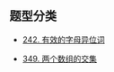 ## 题型分类

- [242. 有效的字母异位词](https://leetcode.cn/problems/valid-anagram/)

- [349. 两个数组的交集](../list/349.两个数组的交集.md)

